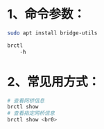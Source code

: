 # 1、命令参数：

```bash
sudo apt install bridge-utils

brctl
	-h
```

# 2、常见用方式：

```bash
# 查看网桥信息
brctl show
# 查看指定网桥信息
brctl show <br0>
```

